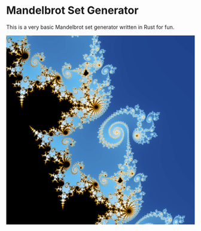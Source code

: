 Mandelbrot Set Generator
========================
This is a very basic Mandelbrot set generator written in Rust for fun.

![](mandelbrot.png)
